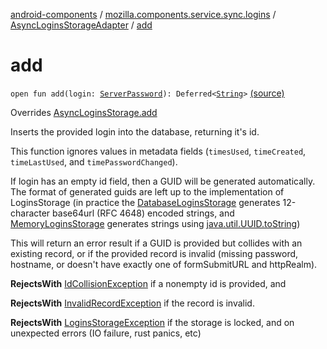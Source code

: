 [android-components](../../index.md) / [mozilla.components.service.sync.logins](../index.md) / [AsyncLoginsStorageAdapter](index.md) / [add](./add.md)

# add

`open fun add(login: `[`ServerPassword`](../-server-password.md)`): Deferred<`[`String`](https://kotlinlang.org/api/latest/jvm/stdlib/kotlin/-string/index.html)`>` [(source)](https://github.com/mozilla-mobile/android-components/blob/master/components/service/sync-logins/src/main/java/mozilla/components/service/sync/logins/AsyncLoginsStorage.kt#L347)

Overrides [AsyncLoginsStorage.add](../-async-logins-storage/add.md)

Inserts the provided login into the database, returning it's id.

This function ignores values in metadata fields (`timesUsed`,
`timeCreated`, `timeLastUsed`, and `timePasswordChanged`).

If login has an empty id field, then a GUID will be
generated automatically. The format of generated guids
are left up to the implementation of LoginsStorage (in
practice the [DatabaseLoginsStorage](#) generates 12-character
base64url (RFC 4648) encoded strings, and [MemoryLoginsStorage](#)
generates strings using [java.util.UUID.toString](https://developer.android.com/reference/java/util/UUID.html#toString()))

This will return an error result if a GUID is provided but
collides with an existing record, or if the provided record
is invalid (missing password, hostname, or doesn't have exactly
one of formSubmitURL and httpRealm).

**RejectsWith**
[IdCollisionException](../-id-collision-exception.md) if a nonempty id is provided, and

**RejectsWith**
[InvalidRecordException](../-invalid-record-exception.md) if the record is invalid.

**RejectsWith**
[LoginsStorageException](../-logins-storage-exception.md) if the storage is locked, and on unexpected
    errors (IO failure, rust panics, etc)


